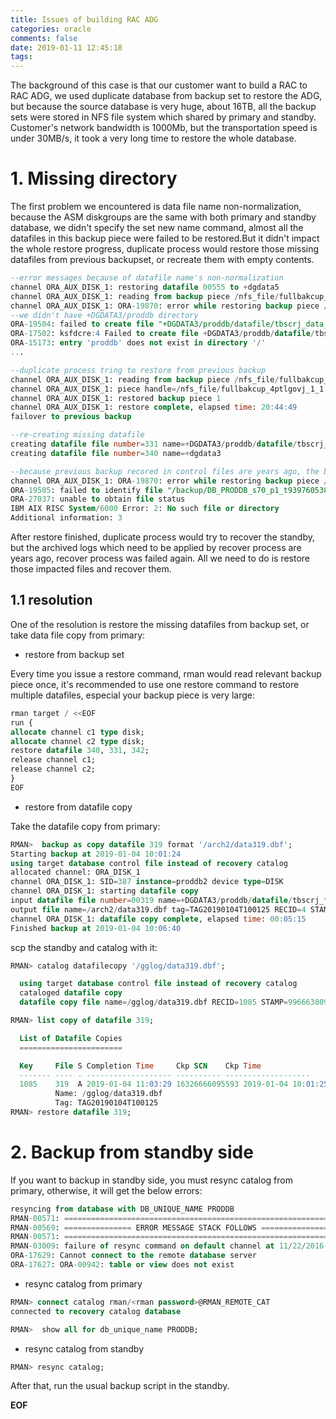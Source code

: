 ```yaml
---
title: Issues of building RAC ADG
categories: oracle
comments: false
date: 2019-01-11 12:45:18
tags:
---
```

The background of this case is that our customer want to build a RAC to RAC ADG, we used duplicate database from backup set to restore the ADG, but because the source database is very huge, about 16TB, all the backup sets were stored in NFS file system which shared by primary and standby. Customer's network bandwidth is 1000Mb, but the transportation speed is under 30MB/s, it took a very long time to restore the whole database.

# 1. Missing directory
The first problem we encountered is data file name non-normalization, because the ASM diskgroups are the same with both primary and standby database, we didn't specify the set new name command, almost all the datafiles in this backup piece were failed to be restored.But it didn't impact the whole restore progress, duplicate process would restore those missing datafiles from previous backupset, or recreate them with empty contents.
```sql
--error messages because of datafile name's non-normalization
channel ORA_AUX_DISK_1: restoring datafile 00555 to +dgdata5
channel ORA_AUX_DISK_1: reading from backup piece /nfs_file/fullbakcup_4htlbj6l_1_1
channel ORA_AUX_DISK_1: ORA-19870: error while restoring backup piece /nfs_file/fullbakcup_4htlbj6l_1_1
--we didn't have +DGDATA3/proddb directory
ORA-19504: failed to create file "+DGDATA3/proddb/datafile/tbscrj_data_1_647.dbf"
ORA-17502: ksfdcre:4 Failed to create file +DGDATA3/proddb/datafile/tbscrj_data_1_647.dbf
ORA-15173: entry 'proddb' does not exist in directory '/'
...

--duplicate process tring to restore from previous backup
channel ORA_AUX_DISK_1: reading from backup piece /nfs_file/fullbakcup_4ptlgovj_1_1
channel ORA_AUX_DISK_1: piece handle=/nfs_file/fullbakcup_4ptlgovj_1_1 tag=TAG20181221T175217
channel ORA_AUX_DISK_1: restored backup piece 1
channel ORA_AUX_DISK_1: restore complete, elapsed time: 20:44:49
failover to previous backup

--re-creating missing datafile
creating datafile file number=331 name=+DGDATA3/proddb/datafile/tbscrj_data_1_647.dbf
creating datafile file number=340 name=+dgdata3

--because previous backup recored in control files are years ago, the backup set can't be found now
channel ORA_AUX_DISK_1: ORA-19870: error while restoring backup piece /backup/DB_PRODDB_s70_p1_t939760538
ORA-19505: failed to identify file "/backup/DB_PRODDB_s70_p1_t939760538"
ORA-27037: unable to obtain file status
IBM AIX RISC System/6000 Error: 2: No such file or directory
Additional information: 3
```
After restore finished, duplicate process would try to recover the standby, but the archived logs which need to be applied by recover process are years ago, recover process was failed again. All we need to do is restore those impacted files and recover them.

## 1.1 resolution
One of the resolution is restore the missing datafiles from backup set, or take data file copy from primary:

* restore from backup set

Every time you issue a restore command, rman would read relevant backup piece once, it's recommended to use one restore command to restore multiple datafiles, especial your backup piece is very large:
```sql
rman target / <<EOF
run {
allocate channel c1 type disk;
allocate channel c2 type disk;
restore datafile 340, 331, 342;
release channel c1;
release channel c2;
}
EOF
```

* restore from datafile copy

Take the datafile copy from primary:
```sql
RMAN>  backup as copy datafile 319 format '/arch2/data319.dbf';
Starting backup at 2019-01-04 10:01:24
using target database control file instead of recovery catalog
allocated channel: ORA_DISK_1
channel ORA_DISK_1: SID=387 instance=proddb2 device type=DISK
channel ORA_DISK_1: starting datafile copy
input datafile file number=00319 name=+DGDATA3/proddb/datafile/tbscrj_fq_dzd_2017.382.940007677
output file name=/arch2/data319.dbf tag=TAG20190104T100125 RECID=4 STAMP=996660397
channel ORA_DISK_1: datafile copy complete, elapsed time: 00:05:15
Finished backup at 2019-01-04 10:06:40
```

scp the standby and catalog with it:
```sql
RMAN> catalog datafilecopy '/gglog/data319.dbf';

  using target database control file instead of recovery catalog
  cataloged datafile copy
  datafile copy file name=/gglog/data319.dbf RECID=1085 STAMP=996663809

RMAN> list copy of datafile 319;

  List of Datafile Copies
  =======================

  Key     File S Completion Time     Ckp SCN    Ckp Time
  ------- ---- - ------------------- ---------- -------------------
  1085    319  A 2019-01-04 11:03:29 16326666095593 2019-01-04 10:01:25
          Name: /gglog/data319.dbf
          Tag: TAG20190104T100125
RMAN> restore datafile 319;
```

# 2. Backup from standby side
If you want to backup in standby side, you must resync catalog from primary, otherwise, it will get the below errors:
```sql
resyncing from database with DB_UNIQUE_NAME PRODDB
RMAN-00571: ===========================================================
RMAN-00569: =============== ERROR MESSAGE STACK FOLLOWS ===============
RMAN-00571: ===========================================================
RMAN-03009: failure of resync command on default channel at 11/22/2016 10:49:00
ORA-17629: Cannot connect to the remote database server
ORA-17627: ORA-00942: table or view does not exist
```

* resync catalog from primary

```sql
RMAN> connect catalog rman/<rman password>@RMAN_REMOTE_CAT
connected to recovery catalog database

RMAN>  show all for db_unique_name PRODDB;
```

* resync catalog from standby

```sql
RMAN> resync catalog;
```
After that, run the usual backup script in the standby.



<!--more-->


__EOF__
